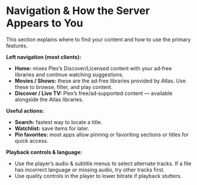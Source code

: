 # Navigation & How the Server Appears to You

This section explains where to find your content and how to use the primary features.

**Left navigation (most clients):**

- **Home:** mixes Plex’s Discover/Licensed content with your ad‑free libraries and continue watching suggestions.  
- **Movies / Shows:** these are the ad‑free libraries provided by Atlas. Use these to browse, filter, and play content.  
- **Discover / Live TV:** Plex’s free/ad‑supported content — available alongside the Atlas libraries.

**Useful actions:**

- **Search:** fastest way to locate a title.  
- **Watchlist:** save items for later.  
- **Pin favorites:** most apps allow pinning or favoriting sections or titles for quick access.

**Playback controls & language:**

- Use the player’s audio & subtitle menus to select alternate tracks. If a file has incorrect language or missing audio, try other tracks first.  
- Use quality controls in the player to lower bitrate if playback stutters.